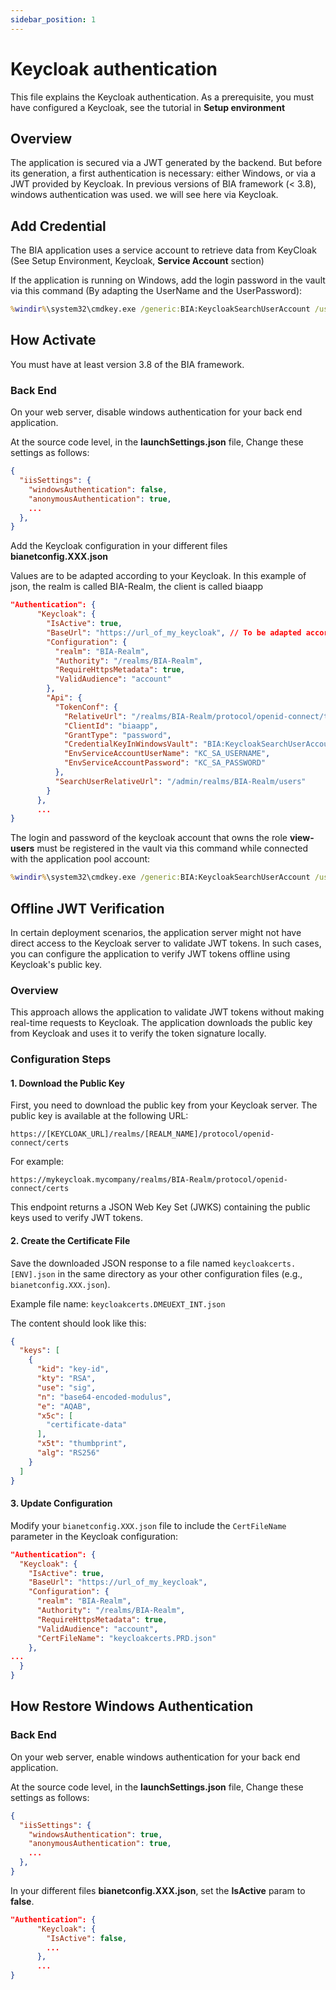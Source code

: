 ```yaml
---
sidebar_position: 1
---
```


# Keycloak authentication

This file explains the Keycloak authentication.
As a prerequisite, you must have configured a Keycloak, see the tutorial in **Setup environment**

## Overview

The application is secured via a JWT generated by the backend. But before its generation, a first authentication is necessary: either Windows, or via a JWT provided by Keycloak. In previous versions of BIA framework (< 3.8), windows authentication was used. we will see here via Keycloak.

## Add Credential
The BIA application uses a service account to retrieve data from KeyCloak (See Setup Environment, Keycloak, **Service Account** section)

If the application is running on Windows, add the login password in the vault via this command (By adapting the UserName and the UserPassword):

``` cmd
%windir%\system32\cmdkey.exe /generic:BIA:KeycloakSearchUserAccount /user:"UserName" /pass:"UserPassword"
```

## How Activate

You must have at least version 3.8 of the BIA framework.

### Back End

On your web server, disable windows authentication for your back end application.

At the source code level, in the **launchSettings.json** file, Change these settings as follows:

```json
{
  "iisSettings": {
    "windowsAuthentication": false,
    "anonymousAuthentication": true,
    ...
  },
}
```


Add the Keycloak configuration in your different files **bianetconfig.XXX.json**

Values are to be adapted according to your Keycloak.
In this example of json, the realm is called BIA-Realm, the client is called biaapp

```json
"Authentication": {
      "Keycloak": {
        "IsActive": true,
        "BaseUrl": "https://url_of_my_keycloak", // To be adapted according to your Keycloak
        "Configuration": {
          "realm": "BIA-Realm",
          "Authority": "/realms/BIA-Realm",
          "RequireHttpsMetadata": true,
          "ValidAudience": "account"
        },
        "Api": {
          "TokenConf": {
            "RelativeUrl": "/realms/BIA-Realm/protocol/openid-connect/token",
            "ClientId": "biaapp",
            "GrantType": "password",
            "CredentialKeyInWindowsVault": "BIA:KeycloakSearchUserAccount",
            "EnvServiceAccountUserName": "KC_SA_USERNAME",
            "EnvServiceAccountPassword": "KC_SA_PASSWORD"
          },
          "SearchUserRelativeUrl": "/admin/realms/BIA-Realm/users"
        }
      },
      ...
}
```

The login and password of the keycloak account that owns the role **view-users** must be registered in the vault via this command while connected with the application pool account:

```bat
%windir%\system32\cmdkey.exe /generic:BIA:KeycloakSearchUserAccount /user:"MyLogin" /pass:"MyPassword"
```

## Offline JWT Verification

In certain deployment scenarios, the application server might not have direct access to the Keycloak server to validate JWT tokens. In such cases, you can configure the application to verify JWT tokens offline using Keycloak's public key.

### Overview

This approach allows the application to validate JWT tokens without making real-time requests to Keycloak. The application downloads the public key from Keycloak and uses it to verify the token signature locally.

### Configuration Steps

#### 1. Download the Public Key

First, you need to download the public key from your Keycloak server. The public key is available at the following URL:

```
https://[KEYCLOAK_URL]/realms/[REALM_NAME]/protocol/openid-connect/certs
```

For example:
```
https://mykeycloak.mycompany/realms/BIA-Realm/protocol/openid-connect/certs
```

This endpoint returns a JSON Web Key Set (JWKS) containing the public keys used to verify JWT tokens.

#### 2. Create the Certificate File

Save the downloaded JSON response to a file named `keycloakcerts.[ENV].json` in the same directory as your other configuration files (e.g., `bianetconfig.XXX.json`).

Example file name: `keycloakcerts.DMEUEXT_INT.json`

The content should look like this:

```json
{
  "keys": [
    {
      "kid": "key-id",
      "kty": "RSA",
      "use": "sig",
      "n": "base64-encoded-modulus",
      "e": "AQAB",
      "x5c": [
        "certificate-data"
      ],
      "x5t": "thumbprint",
      "alg": "RS256"
    }
  ]
}
```

#### 3. Update Configuration

Modify your `bianetconfig.XXX.json` file to include the `CertFileName` parameter in the Keycloak configuration:

```json
"Authentication": {
  "Keycloak": {
    "IsActive": true,
    "BaseUrl": "https://url_of_my_keycloak",
    "Configuration": {
      "realm": "BIA-Realm",
      "Authority": "/realms/BIA-Realm",
      "RequireHttpsMetadata": true,
      "ValidAudience": "account",
      "CertFileName": "keycloakcerts.PRD.json"
    },
...
  }
}
```

## How Restore Windows Authentication

### Back End

On your web server, enable windows authentication for your back end application.

At the source code level, in the **launchSettings.json** file, Change these settings as follows:

```json
{
  "iisSettings": {
    "windowsAuthentication": true,
    "anonymousAuthentication": true,
    ...
  },
}
```


In your different files **bianetconfig.XXX.json**, set the **IsActive** param to **false**.

```json
"Authentication": {
      "Keycloak": {
        "IsActive": false,
        ...
      },
      ...
}
